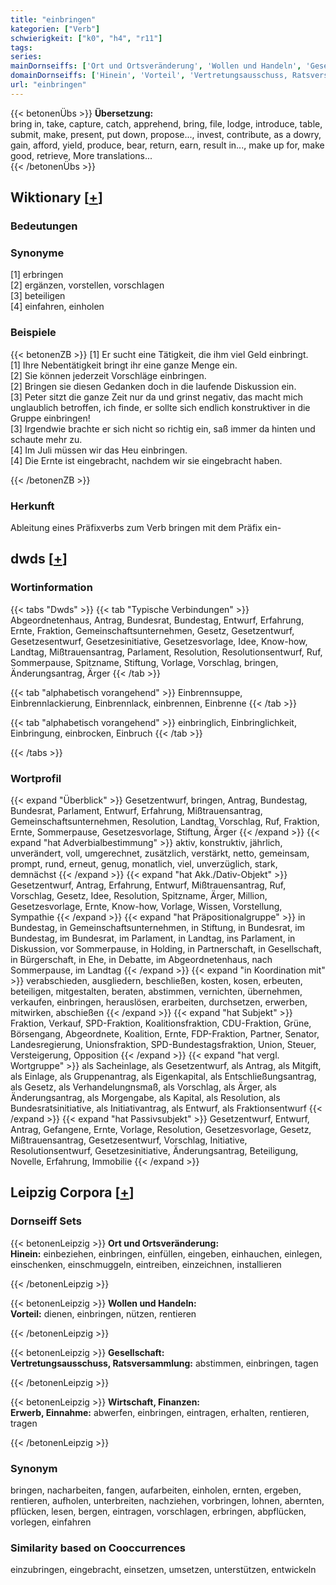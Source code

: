 ```yaml
---
title: "einbringen"
kategorien: ["Verb"]
schwierigkeit: ["k0", "h4", "r11"]
tags:
series:
mainDornseiffs: ['Ort und Ortsveränderung', 'Wollen und Handeln', 'Gesellschaft', 'Wirtschaft, Finanzen']
domainDornseiffs: ['Hinein', 'Vorteil', 'Vertretungsausschuss, Ratsversammlung', 'Erwerb, Einnahme']
url: "einbringen"
---
```


{{< betonenÜbs >}}
**Übersetzung:**  
bring in, take, capture, catch, apprehend, bring, file, lodge, introduce, table, submit, make, present, put down, propose..., invest, contribute, as a dowry, gain, afford, yield, produce, bear, return, earn, result in..., make up for, make good, retrieve, More translations...  
{{< /betonenÜbs >}}

## Wiktionary [[+](https://de.wiktionary.org/wiki/einbringen)]

### Bedeutungen

### Synonyme
[1] erbringen  
[2] ergänzen, vorstellen, vorschlagen  
[3] beteiligen  
[4] einfahren, einholen  

### Beispiele
{{< betonenZB >}}
[1] Er sucht eine Tätigkeit, die ihm viel Geld einbringt.  
[1] Ihre Nebentätigkeit bringt ihr eine ganze Menge ein.  
[2] Sie können jederzeit Vorschläge einbringen.  
[2] Bringen sie diesen Gedanken doch in die laufende Diskussion ein.  
[3] Peter sitzt die ganze Zeit nur da und grinst negativ, das macht mich unglaublich betroffen, ich finde, er sollte sich endlich konstruktiver in die Gruppe einbringen!  
[3] Irgendwie brachte er sich nicht so richtig ein, saß immer da hinten und schaute mehr zu.  
[4] Im Juli müssen wir das Heu einbringen.  
[4] Die Ernte ist eingebracht, nachdem wir sie eingebracht haben.  

{{< /betonenZB >}}
### Herkunft
Ableitung eines Präfixverbs zum  Verb bringen mit dem Präfix ein-  



## dwds [[+](https://www.dwds.de/wb/einbringen)]

### Wortinformation
{{< tabs "Dwds" >}}
{{< tab "Typische Verbindungen" >}}
Abgeordnetenhaus, Antrag, Bundesrat, Bundestag, Entwurf, Erfahrung, Ernte, Fraktion, Gemeinschaftsunternehmen, Gesetz, Gesetzentwurf, Gesetzesentwurf, Gesetzesinitiative, Gesetzesvorlage, Idee, Know-how, Landtag, Mißtrauensantrag, Parlament, Resolution, Resolutionsentwurf, Ruf, Sommerpause, Spitzname, Stiftung, Vorlage, Vorschlag, bringen, Änderungsantrag, Ärger
{{< /tab >}}

{{< tab "alphabetisch vorangehend" >}}
Einbrennsuppe, Einbrennlackierung, Einbrennlack, einbrennen, Einbrenne
{{< /tab >}}

{{< tab "alphabetisch vorangehend" >}}
einbringlich, Einbringlichkeit, Einbringung, einbrocken, Einbruch
{{< /tab >}}

{{< /tabs >}}

### Wortprofil
{{< expand "Überblick" >}} Gesetzentwurf, bringen, Antrag, Bundestag, Bundesrat, Parlament, Entwurf, Erfahrung, Mißtrauensantrag, Gemeinschaftsunternehmen, Resolution, Landtag, Vorschlag, Ruf, Fraktion, Ernte, Sommerpause, Gesetzesvorlage, Stiftung, Ärger {{< /expand >}}
{{< expand "hat Adverbialbestimmung" >}} aktiv, konstruktiv, jährlich, unverändert, voll, umgerechnet, zusätzlich, verstärkt, netto, gemeinsam, prompt, rund, erneut, genug, monatlich, viel, unverzüglich, stark, demnächst {{< /expand >}}
{{< expand "hat Akk./Dativ-Objekt" >}} Gesetzentwurf, Antrag, Erfahrung, Entwurf, Mißtrauensantrag, Ruf, Vorschlag, Gesetz, Idee, Resolution, Spitzname, Ärger, Million, Gesetzesvorlage, Ernte, Know-how, Vorlage, Wissen, Vorstellung, Sympathie {{< /expand >}}
{{< expand "hat Präpositionalgruppe" >}} in Bundestag, in Gemeinschaftsunternehmen, in Stiftung, in Bundesrat, im Bundestag, im Bundesrat, im Parlament, in Landtag, ins Parlament, in Diskussion, vor Sommerpause, in Holding, in Partnerschaft, in Gesellschaft, in Bürgerschaft, in Ehe, in Debatte, im Abgeordnetenhaus, nach Sommerpause, im Landtag {{< /expand >}}
{{< expand "in Koordination mit" >}} verabschieden, ausgliedern, beschließen, kosten, kosen, erbeuten, beteiligen, mitgestalten, beraten, abstimmen, vernichten, übernehmen, verkaufen, einbringen, herauslösen, erarbeiten, durchsetzen, erwerben, mitwirken, abschießen {{< /expand >}}
{{< expand "hat Subjekt" >}} Fraktion, Verkauf, SPD-Fraktion, Koalitionsfraktion, CDU-Fraktion, Grüne, Börsengang, Abgeordnete, Koalition, Ernte, FDP-Fraktion, Partner, Senator, Landesregierung, Unionsfraktion, SPD-Bundestagsfraktion, Union, Steuer, Versteigerung, Opposition {{< /expand >}}
{{< expand "hat vergl. Wortgruppe" >}} als Sacheinlage, als Gesetzentwurf, als Antrag, als Mitgift, als Einlage, als Gruppenantrag, als Eigenkapital, als Entschließungsantrag, als Gesetz, als Verhandelungnsmaß, als Vorschlag, als Ärger, als Änderungsantrag, als Morgengabe, als Kapital, als Resolution, als Bundesratsinitiative, als Initiativantrag, als Entwurf, als Fraktionsentwurf {{< /expand >}}
{{< expand "hat Passivsubjekt" >}} Gesetzentwurf, Entwurf, Antrag, Gefangene, Ernte, Vorlage, Resolution, Gesetzesvorlage, Gesetz, Mißtrauensantrag, Gesetzesentwurf, Vorschlag, Initiative, Resolutionsentwurf, Gesetzesinitiative, Änderungsantrag, Beteiligung, Novelle, Erfahrung, Immobilie {{< /expand >}}

## Leipzig Corpora [[+](https://corpora.uni-leipzig.de/en/res?word=einbringen&corpusId=deu_newscrawl-public_2018)]

### Dornseiff Sets
{{< betonenLeipzig >}}
**Ort und Ortsveränderung:**  
**Hinein:** einbeziehen, einbringen, einfüllen, eingeben, einhauchen, einlegen, einschenken, einschmuggeln, eintreiben, einzeichnen, installieren  

{{< /betonenLeipzig >}}


{{< betonenLeipzig >}}
**Wollen und Handeln:**  
**Vorteil:** dienen, einbringen, nützen, rentieren  

{{< /betonenLeipzig >}}


{{< betonenLeipzig >}}
**Gesellschaft:**  
**Vertretungsausschuss, Ratsversammlung:** abstimmen, einbringen, tagen  

{{< /betonenLeipzig >}}


{{< betonenLeipzig >}}
**Wirtschaft, Finanzen:**  
**Erwerb, Einnahme:** abwerfen, einbringen, eintragen, erhalten, rentieren, tragen  

{{< /betonenLeipzig >}}

### Synonym
bringen, nacharbeiten, fangen, aufarbeiten, einholen, ernten, ergeben, rentieren, aufholen, unterbreiten, nachziehen, vorbringen, lohnen, abernten, pflücken, lesen, bergen, eintragen, vorschlagen, erbringen, abpflücken, vorlegen, einfahren


### Similarity based on Cooccurrences
einzubringen, eingebracht, einsetzen, umsetzen, unterstützen, entwickeln

